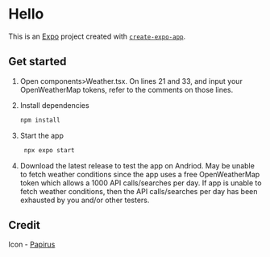 # Hello

This is an [Expo](https://expo.dev) project created with [`create-expo-app`](https://www.npmjs.com/package/create-expo-app).

## Get started

1. Open components>Weather.tsx. On lines 21 and 33, and input your OpenWeatherMap tokens, refer to the comments on those lines.

2. Install dependencies

   ```bash
   npm install
   ```

3. Start the app

   ```bash
    npx expo start
   ```

4. Download the latest release to test the app on Andriod. May be unable to fetch weather conditions since the app uses a free OpenWeatherMap token which allows a 1000 API calls/searches per day. If app is unable to fetch weather conditions, then the API calls/searches per day has been exhausted by you and/or other testers.

## Credit
Icon - [Papirus](https://www.iconarchive.com/show/papirus-apps-icons-by-papirus-team/weather-icon.html)

